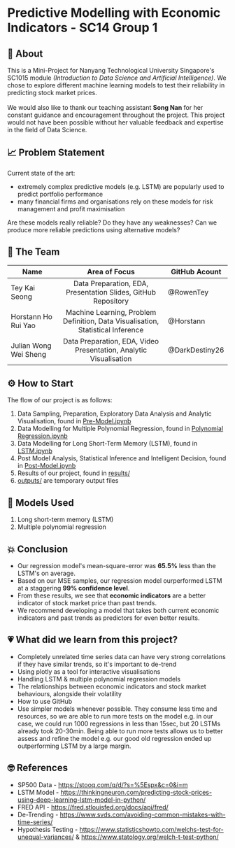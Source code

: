 # Predictive Modelling with Economic Indicators - SC14 Group 1

## 🚀 About

This is a Mini-Project for Nanyang Technological University Singapore's SC1015 module *(Introduction to Data Science and Artificial Intelligence)*. We chose to explore different machine learning models to test their reliability in predicting stock market prices. 
<br>
<br>
We would also like to thank our teaching assistant **Song Nan** for her constant guidance and encouragement throughout the project. This project would not have been possible without her valuable feedback and expertise in the field of Data Science.

## 📈 Problem Statement
Current state of the art:
- extremely complex predictive models (e.g. LSTM) are popularly used to predict portfolio performance
- many financial firms and organisations rely on these models for risk management and profit maximisation

Are these models really reliable? Do they have any weaknesses?
Can we produce more reliable predictions using alternative models?

## 🧠 The Team 
| Name              |                     Area of Focus                     |GitHub Acount|
|---|:---:|---|
| Tey Kai Seong |        Data Preparation, EDA, Presentation Slides, GitHub Repository        |@RowenTey|
| Horstann Ho Rui Yao  |     Machine Learning, Problem Definition, Data Visualisation, Statistical Inference     |@Horstann|
| Julian Wong Wei Sheng |       Data Preparation, EDA, Video Presentation, Analytic Visualisation        |@DarkDestiny26|

## ⚙ How to Start
The flow of our project is as follows:
1. Data Sampling, Preparation, Exploratory Data Analysis and Analytic Visualisation, found in [Pre-Model.ipynb](https://github.com/RowenTey/sc1015-project/blob/main/Pre-Model.ipynb)
2. Data Modelling for Multiple Polynomial Regression, found in [Polynomial Regression.ipynb](https://github.com/RowenTey/sc1015-project/blob/main/Polynomial%20Regression.ipynb)
3. Data Modelling for Long Short-Term Memory (LSTM), found in [LSTM.ipynb](https://github.com/RowenTey/sc1015-project/blob/main/LSTM.ipynb)
4. Post Model Analysis, Statistical Inference and Intelligent Decision, found in [Post-Model.ipynb](https://github.com/RowenTey/sc1015-project/blob/main/Post-Model.ipynb)
5. Results of our project, found in [results/](https://github.com/RowenTey/sc1015-project/tree/main/results)
6. [outputs/](https://github.com/RowenTey/sc1015-project/tree/main/outputs) are temporary output files

## 🤖 Models Used

1. Long short-term memory (LSTM)
2. Multiple polynomial regression 

## 💥 Conclusion

- Our regression model's mean-square-error was **65.5%** less than the LSTM's on average.
- Based on our MSE samples, our regression model ourperformed LSTM at a staggering **99% confidence level**.
- From these results, we see that **economic indicators** are a better indicator of stock market price than past trends.
- We recommend developing a model that takes both current economic indicators and past trends as predictors for even better results.

## 💗 What did we learn from this project?

- Completely unrelated time series data can have very strong correlations if they have similar trends, so it's important to de-trend
- Using plotly as a tool for interactive visualisations
- Handling LSTM & multiple polynomial regression models
- The relationships between economic indicators and stock market behaviours, alongside their volatility
- How to use GitHub
- Use simpler models whenever possible. They consume less time and resources, so we are able to run more tests on the model e.g. in our case, we could run 1000 regressions in less than 15sec, but 20 LSTMs already took 20-30min. Being able to run more tests allows us to better assess and refine the model e.g. our good old regression ended up outperforming LSTM by a large margin.

## 🤓 References

- SP500 Data - https://stooq.com/q/d/?s=%5Espx&c=0&i=m   
- LSTM Model - https://thinkingneuron.com/predicting-stock-prices-using-deep-learning-lstm-model-in-python/   
- FRED API - https://fred.stlouisfed.org/docs/api/fred/   
- De-Trending - https://www.svds.com/avoiding-common-mistakes-with-time-series/   
- Hypothesis Testing - https://www.statisticshowto.com/welchs-test-for-unequal-variances/ & https://www.statology.org/welch-t-test-python/
